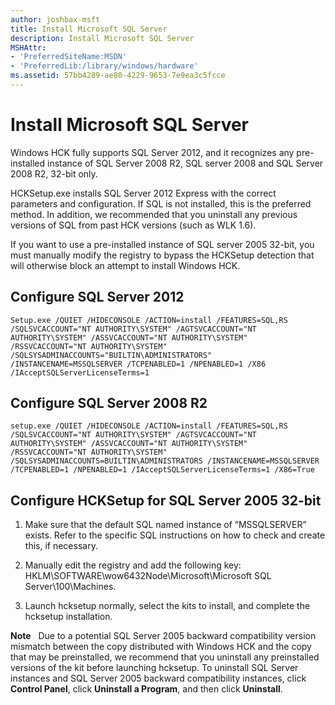 ```yaml
---
author: joshbax-msft
title: Install Microsoft SQL Server
description: Install Microsoft SQL Server
MSHAttr:
- 'PreferredSiteName:MSDN'
- 'PreferredLib:/library/windows/hardware'
ms.assetid: 57bb4289-ae80-4229-9653-7e9ea3c5fcce
---
```


# Install Microsoft SQL Server


Windows HCK fully supports SQL Server 2012, and it recognizes any pre-installed instance of SQL Server 2008 R2, SQL server 2008 and SQL Server 2008 R2, 32-bit only.

HCKSetup.exe installs SQL Server 2012 Express with the correct parameters and configuration. If SQL is not installed, this is the preferred method. In addition, we recommended that you uninstall any previous versions of SQL from past HCK versions (such as WLK 1.6).

If you want to use a pre-installed instance of SQL server 2005 32-bit, you must manually modify the registry to bypass the HCKSetup detection that will otherwise block an attempt to install Windows HCK.

## Configure SQL Server 2012


``` syntax
Setup.exe /QUIET /HIDECONSOLE /ACTION=install /FEATURES=SQL,RS /SQLSVCACCOUNT="NT AUTHORITY\SYSTEM" /AGTSVCACCOUNT="NT AUTHORITY\SYSTEM" /ASSVCACCOUNT="NT AUTHORITY\SYSTEM" /RSSVCACCOUNT="NT AUTHORITY\SYSTEM" /SQLSYSADMINACCOUNTS="BUILTIN\ADMINISTRATORS" /INSTANCENAME=MSSQLSERVER /TCPENABLED=1 /NPENABLED=1 /X86 /IAcceptSQLServerLicenseTerms=1
```

## Configure SQL Server 2008 R2


``` syntax
setup.exe /QUIET /HIDECONSOLE /ACTION=install /FEATURES=SQL,RS /SQLSVCACCOUNT="NT AUTHORITY\SYSTEM" /AGTSVCACCOUNT="NT AUTHORITY\SYSTEM" /ASSVCACCOUNT="NT AUTHORITY\SYSTEM" /RSSVCACCOUNT="NT AUTHORITY\SYSTEM" /SQLSYSADMINACCOUNTS=BUILTIN\ADMINISTRATORS /INSTANCENAME=MSSQLSERVER /TCPENABLED=1 /NPENABLED=1 /IAcceptSQLServerLicenseTerms=1 /X86=True
```

## Configure HCKSetup for SQL Server 2005 32-bit


1.  Make sure that the default SQL named instance of “MSSQLSERVER” exists. Refer to the specific SQL instructions on how to check and create this, if necessary.

2.  Manually edit the registry and add the following key: HKLM\\SOFTWARE\\wow6432Node\\Microsoft\\Microsoft SQL Server\\100\\Machines.

3.  Launch hcksetup normally, select the kits to install, and complete the hcksetup installation.

**Note**  
Due to a potential SQL Server 2005 backward compatibility version mismatch between the copy distributed with Windows HCK and the copy that may be preinstalled, we recommend that you uninstall any preinstalled versions of the kit before launching hcksetup. To uninstall SQL Server instances and SQL Server 2005 backward compatibility instances, click **Control Panel**, click **Uninstall a Program**, and then click **Uninstall**.

 

 

 






